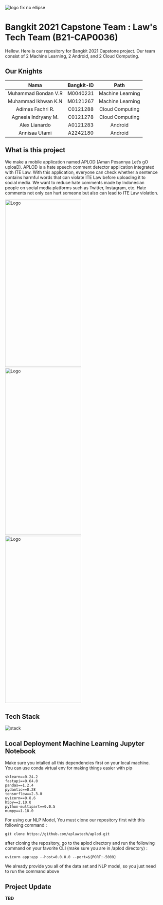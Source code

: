 ![logo fix no ellipse](https://user-images.githubusercontent.com/55023518/121027586-4a164d80-c7d1-11eb-9432-63b89e9af274.png)

# Bangkit 2021 Capstone Team : Law's Tech Team (B21-CAP0036)

Hellow. Here is our repository for Bangkit 2021 Capstone project. Our team consist of 2 Machine Learning, 2 Android, and 2 Cloud Computing.
 

## Our Knights

|          Nama         | Bangkit-ID |       Path       |
|:---------------------:|:----------:|:----------------:|
|  Muhammad Bondan V.R  |  M0040231  | Machine Learning |
|  Muhammad Ikhwan K.N  |  M0121267  | Machine Learning |
|   Adimas Fachri R.    |  C0121288  |  Cloud Computing |
|  Agnesia Indryany M.  |  C0121278  |  Cloud Computing |
|    Alex Lianardo      |  A0121283  |      Android     |
|    Annisaa Utami      |  A2242180  |      Android     |

## What is this project
We make a mobile application named APLOD (Aman Pesannya Let’s gO uploaD). APLOD is a hate speech comment detector application integrated with ITE Law. With this application, everyone can check whether a sentence contains harmful words that can violate ITE Law before uploading it to social media. We want to reduce hate comments made by Indonesian people on social media platforms such as Twitter, Instagram, etc. Hate comments not only can hurt someone but also can lead to ITE Law violation.

<img src="https://user-images.githubusercontent.com/55023518/121036560-09223700-c7d9-11eb-8462-714a6715c4c2.jpg" alt="Logo" width="250" height="550">&nbsp; &nbsp;
<img src="https://user-images.githubusercontent.com/55023518/121036798-26570580-c7d9-11eb-891a-bd822ba488c1.jpg" alt="Logo" width="250" height="550">&nbsp; &nbsp;
<img src="https://user-images.githubusercontent.com/55023518/121036879-35d64e80-c7d9-11eb-8867-a4da8ebecd6b.jpg" alt="Logo" width="250" height="550">&nbsp; &nbsp;



## Tech Stack

![stack](https://user-images.githubusercontent.com/55023518/121032474-7fbd3580-c7d5-11eb-9b0a-7c7ed74f8a46.jpg)


## Local Deployment Machine Learning Jupyter Notebook
Make sure you intalled all this dependencies first on your local machine. You can use conda virtual env for making things easier with pip
```text
sklearn==0.24.2 
fastapi==‎0.64.0 
pandas==1.2.4
pydantic==0.28
tensorflow==2.3.0
uvicorn==0.8.6
h5py==2.10.0
python-multipart==0.0.5
numpy==1.18.0
```

For using our NLP Model, You must clone our repository first with this following command :

`git clone https://github.com/aplawtech/aplod.git`

after cloning the repository, go to the aplod directory and run the following command on your favorite CLI (make sure you are in /aplod directory) :

` uvicorn app:app --host=0.0.0.0 --port=${PORT:-5000} `

We already provide you all of the data set and NLP model, so you just need to run the command above



## Project Update

**TBD** 
